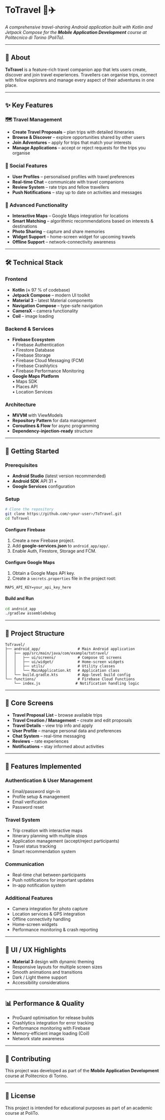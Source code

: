 # ToTravel 🧳✈️

*A comprehensive travel-sharing Android application built with Kotlin and Jetpack Compose for the **Mobile Application Development** course at Politecnico di Torino (PoliTo).*

---

## 📱 About  
**ToTravel** is a feature-rich travel companion app that lets users create, discover and join travel experiences. Travellers can organise trips, connect with fellow explorers and manage every aspect of their adventures in one place.

---

## ✨ Key Features

### 🗺️ Travel Management
- **Create Travel Proposals** – plan trips with detailed itineraries  
- **Browse & Discover** – explore opportunities shared by other users  
- **Join Adventures** – apply for trips that match your interests  
- **Manage Applications** – accept or reject requests for the trips you organise  

### 👥 Social Features
- **User Profiles** – personalised profiles with travel preferences  
- **Real-time Chat** – communicate with travel companions  
- **Review System** – rate trips and fellow travellers  
- **Push Notifications** – stay up to date on activities and messages  

### 🔧 Advanced Functionality
- **Interactive Maps** – Google Maps integration for locations  
- **Smart Matching** – algorithmic recommendations based on interests & destinations  
- **Photo Sharing** – capture and share memories  
- **Widget Support** – home-screen widget for upcoming travels  
- **Offline Support** – network-connectivity awareness  

---

## 🛠️ Technical Stack

### Frontend
- **Kotlin** (≈ 97 % of codebase)  
- **Jetpack Compose** – modern UI toolkit  
- **Material 3** – latest Material components  
- **Navigation Compose** – type-safe navigation  
- **CameraX** – camera functionality  
- **Coil** – image loading  

### Backend & Services
- **Firebase Ecosystem**  
  • Firebase Authentication  
  • Firestore Database  
  • Firebase Storage  
  • Firebase Cloud Messaging (FCM)  
  • Firebase Crashlytics  
  • Firebase Performance Monitoring  
- **Google Maps Platform**  
  • Maps SDK  
  • Places API  
  • Location Services  

### Architecture
- **MVVM** with ViewModels  
- **Repository Pattern** for data management  
- **Coroutines & Flow** for async programming  
- **Dependency-injection-ready** structure  

---

## 🚀 Getting Started

### Prerequisites
- **Android Studio** (latest version recommended)  
- **Android SDK** API 31 +  
- **Google Services** configuration  

### Setup
```bash
# Clone the repository
git clone https://github.com/<your-user>/ToTravel.git
cd ToTravel
```

#### Configure Firebase
1. Create a new Firebase project.  
2. Add **google-services.json** to `android_app/app/`.  
3. Enable Auth, Firestore, Storage and FCM.  

#### Configure Google Maps
1. Obtain a Google Maps API key.  
2. Create a `secrets.properties` file in the project root:
```
MAPS_API_KEY=your_api_key_here
```

#### Build and Run
```bash
cd android_app
./gradlew assembleDebug
```

---

## 📁 Project Structure
```
ToTravel/
├── android_app/                 # Main Android application
│   ├── app/src/main/java/com/example/totravel/
│   │   ├── ui/screens/          # Compose UI screens
│   │   ├── ui/widget/           # Home-screen widgets
│   │   ├── utils/               # Utility classes
│   │   └── MainApplication.kt   # Application class
│   └── build.gradle.kts         # App-level build config
└── functions/                   # Firebase Cloud Functions
    └── index.js                # Notification handling logic
```

---

## 🎯 Core Screens
- **Travel Proposal List** – browse available trips  
- **Travel Creation / Management** – create and edit proposals  
- **Travel Details** – view trip info and apply  
- **User Profile** – manage personal data and preferences  
- **Chat System** – real-time messaging  
- **Reviews** – rate experiences  
- **Notifications** – stay informed about activities  

---

## 🔐 Features Implemented

### Authentication & User Management
- Email/password sign-in  
- Profile setup & management  
- Email verification  
- Password reset  

### Travel System
- Trip creation with interactive maps  
- Itinerary planning with multiple stops  
- Application management (accept/reject participants)  
- Travel status tracking  
- Smart recommendation system  

### Communication
- Real-time chat between participants  
- Push notifications for important updates  
- In-app notification system  

### Additional Features
- Camera integration for photo capture  
- Location services & GPS integration  
- Offline connectivity handling  
- Home-screen widgets  
- Performance monitoring & crash reporting  

---

## 🎨 UI / UX Highlights
- **Material 3** design with dynamic theming  
- Responsive layouts for multiple screen sizes  
- Smooth animations and transitions  
- Dark / Light theme support  
- Accessibility considerations  

---

## 📊 Performance & Quality
- ProGuard optimisation for release builds  
- Crashlytics integration for error tracking  
- Performance monitoring with Firebase  
- Memory-efficient image loading (Coil)  
- Network state awareness  

---

## 🤝 Contributing
This project was developed as part of the **Mobile Application Development** course at Politecnico di Torino.

---

## 📄 License
This project is intended for educational purposes as part of an academic course at PoliTo.

